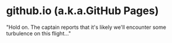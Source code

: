# github.io (a.k.a.GitHub Pages)

"Hold on. The captain reports that it's likely
we'll encounter some turbulence on this flight..."
